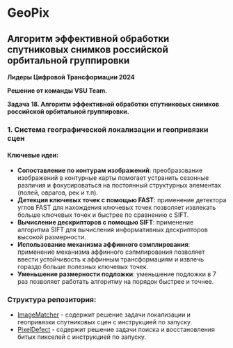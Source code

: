 # GeoPix
## **Алгоритм эффективной обработки спутниковых снимков российской орбитальной группировки**

**Лидеры Цифровой Трансформации 2024**

**Решение от команды VSU Team.**

**Задача 18. Алгоритм эффективной обработки спутниковых снимков российской орбитальной группировки.**

### 1. Система географической локализации и геопривязки сцен
#### Ключевые идеи:
- **Сопоставление по контурам изображений**: преобразование изображений в контурные карты помогает устранить сезонные различия и фокусироваться на постоянный структурных элементах (полей, оврагов, рек и т.п).
- **Детекция ключевых точек с помощью FAST**: применение детектора углов FAST для нахождения ключевых точек позволяет извлекать больше ключевых точек и быстрее по сравнению с SIFT.
- **Вычисление дескрипторов с помощью SIFT**: применение алгоритма SIFT для вычисления информативных дескрипторов высокой размерности. 
- **Использование механизма аффинного сэмплирования**: применение механизма аффинного сэпмлирования позволяет ввести устойчивость к аффинным трансформациям и извлечь гораздо больше полезных ключевых точек.
- **Уменьшение размерности подложки**: уменьшение подложки в 7 раз позволяет работать алгоритму на порядок быстрее и точнее.

### Структура репозитория:

- [ImageMatcher](https://github.com/GROWINFAME/GeoPix/tree/main/ImageMatcher) - содержит решение задачи локализации и геопривязки спутниковых сцен с инструкцией по запуску.
- [PixelDefect](https://github.com/GROWINFAME/GeoPix/tree/main/PixelDefect) - содержит решение задачи поиска и восстановления битых пикселей с инструкцией по запуску.

